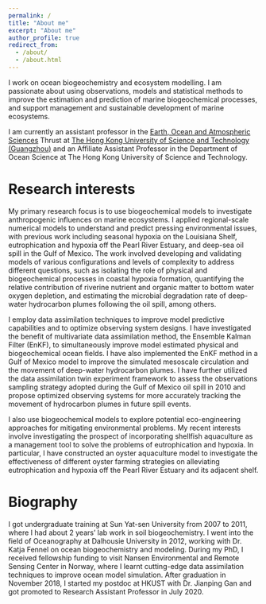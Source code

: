 ```yaml
---
permalink: /
title: "About me"
excerpt: "About me"
author_profile: true
redirect_from: 
  - /about/
  - /about.html
---
```


I work on ocean biogeochemistry and ecosystem modelling. I am passionate about using observations, models and statistical methods to improve the estimation and prediction of marine biogeochemical processes, and support management and sustainable development of marine ecosystems. 

I am currently an assistant professor in the  [Earth, Ocean and Atmospheric Sciences](https://hkust-gz.edu.cn/academics/four-hubs/function-hub/earth-ocean-atmospheric-sciences) Thrust at [The Hong Kong University of Science and Technology (Guangzhou)](https://hkust-gz.edu.cn) and an Affiliate Assistant Professor in the Department of Ocean Science at The Hong Kong University of Science and Technology. 


Research interests
======
My primary research focus is to use biogeochemical models to investigate anthropogenic influences on marine ecosystems. I applied regional-scale numerical models to understand and predict pressing environmental issues, with previous work including seasonal hypoxia on the Louisiana Shelf, eutrophication and hypoxia off the Pearl River Estuary, and deep-sea oil spill in the Gulf of Mexico. The work involved developing and validating models of various configurations and levels of complexity to address different questions, such as isolating the role of physical and biogeochemical processes in coastal hypoxia formation, quantifying the relative contribution of riverine nutrient and organic matter to bottom water oxygen depletion, and estimating the microbial degradation rate of deep-water hydrocarbon plumes following the oil spill, among others.

I employ data assimilation techniques to improve model predictive capabilities and to optimize observing system designs. I have investigated the benefit of multivariate data assimilation method, the Ensemble Kalman Filter (EnKF), to simultaneously improve model estimated physical and biogeochemical ocean fields. I have also implemented the EnKF method in a Gulf of Mexico model to improve the simulated mesoscale circulation and the movement of deep-water hydrocarbon plumes. I have further utilized the data assimilation twin experiment framework to assess the observations sampling strategy adopted during the Gulf of Mexico oil spill in 2010 and propose optimized observing systems for more accurately tracking the movement of hydrocarbon plumes in future spill events.

I also use biogeochemical models to explore potential eco-engineering approaches for mitigating environmental problems. My recent interests involve investigating the prospect of incorporating shellfish aquaculture as a management tool to solve the problems of eutrophication and hypoxia. In particular, I have constructed an oyster aquaculture model to investigate the effectiveness of different oyster farming strategies on alleviating eutrophication and hypoxia off the Pearl River Estuary and its adjacent shelf. 


Biography
======
I got undergraduate training at Sun Yat-sen University from 2007 to 2011, where I had about 2 years’ lab work in soil biogeochemistry. I went into the field of Oceanography at Dalhousie University in 2012, working with Dr. Katja Fennel on ocean biogeochemistry and modeling. During my PhD, I received fellowship funding to visit Nansen Environmental and Remote Sensing Center in Norway, where I learnt cutting-edge data assimilation techniques to improve ocean model simulation. After graduation in November 2018, I started my postdoc at HKUST with Dr. Jianping Gan and got promoted to Research Assistant Professor in July 2020. 